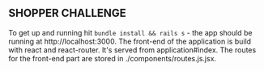 SHOPPER CHALLENGE
-----------------

To get up and running hit `bundle install && rails s` - the app
should be running at http://localhost:3000. The front-end
of the application is build with react and react-router. It's served
from application#index. The routes for the front-end part are stored in
./components/routes.js.jsx.


